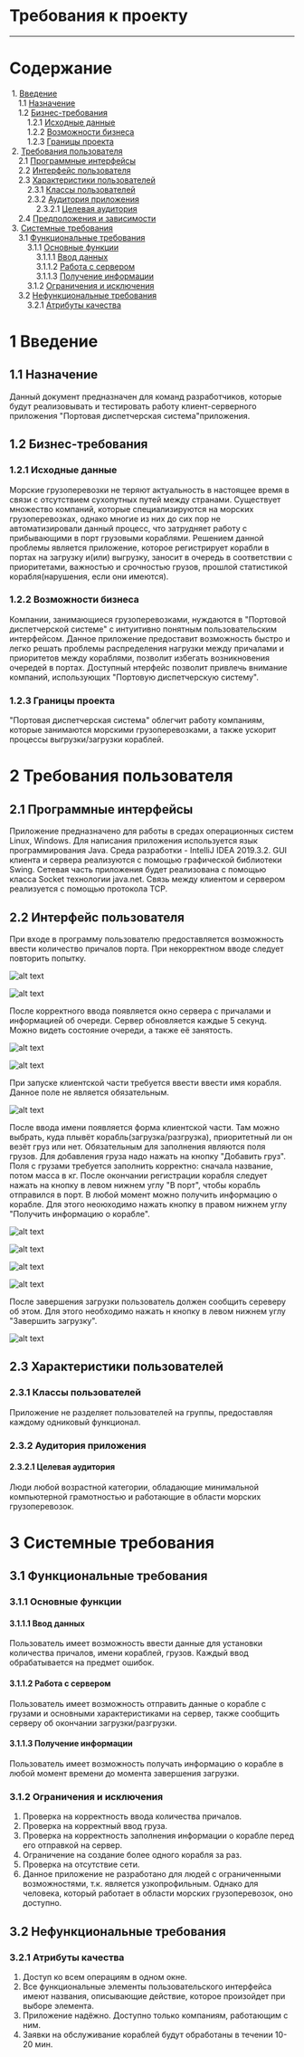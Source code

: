 # Требования к проекту
---

# Содержание
&nbsp;1. [Введение](#intro) <br/>
&nbsp;&nbsp;&nbsp;&nbsp;1.1 [Назначение](#appointment) <br/>
&nbsp;&nbsp;&nbsp;&nbsp;1.2 [Бизнес-требования](#business_requirements) <br/>
&nbsp;&nbsp;&nbsp;&nbsp;&nbsp;&nbsp;&nbsp;&nbsp;1.2.1 [Исходные данные](#initial_data) <br/>
&nbsp;&nbsp;&nbsp;&nbsp;&nbsp;&nbsp;&nbsp;&nbsp;1.2.2 [Возможности бизнеса](#business_opportunities) <br/>
&nbsp;&nbsp;&nbsp;&nbsp;&nbsp;&nbsp;&nbsp;&nbsp;1.2.3 [Границы проекта](#project_boundary) <br/>
&nbsp;2. [Требования пользователя](#user_requirements) <br/>
&nbsp;&nbsp;&nbsp;&nbsp;2.1 [Программные интерфейсы](#software_interfaces) <br/>
&nbsp;&nbsp;&nbsp;&nbsp;2.2 [Интерфейс пользователя](#user_interface) <br/>
&nbsp;&nbsp;&nbsp;&nbsp;2.3 [Характеристики пользователей](#user_specifications) <br/>
&nbsp;&nbsp;&nbsp;&nbsp;&nbsp;&nbsp;&nbsp;&nbsp;2.3.1 [Классы пользователей](#user_classes) <br/>
&nbsp;&nbsp;&nbsp;&nbsp;&nbsp;&nbsp;&nbsp;&nbsp;2.3.2 [Аудитория приложения](#application_audience) <br/>
&nbsp;&nbsp;&nbsp;&nbsp;&nbsp;&nbsp;&nbsp;&nbsp;&nbsp;&nbsp;&nbsp;&nbsp;2.3.2.1 [Целевая аудитория](#target_audience) <br/>
&nbsp;&nbsp;&nbsp;&nbsp;2.4 [Предположения и зависимости](#assumptions_and_dependencies) <br/>
&nbsp;3. [Системные требования](#system_requirements) <br/>
&nbsp;&nbsp;&nbsp;&nbsp;3.1 [Функциональные требования](#functional_requirements) <br/>
&nbsp;&nbsp;&nbsp;&nbsp;&nbsp;&nbsp;&nbsp;&nbsp;3.1.1 [Основные функции](#main_functions) <br/>
&nbsp;&nbsp;&nbsp;&nbsp;&nbsp;&nbsp;&nbsp;&nbsp;&nbsp;&nbsp;&nbsp;&nbsp;3.1.1.1 [Ввод данных](#input_data) <br/>
&nbsp;&nbsp;&nbsp;&nbsp;&nbsp;&nbsp;&nbsp;&nbsp;&nbsp;&nbsp;&nbsp;&nbsp;3.1.1.2 [Работа с сервером](#send_to_server) <br/>
&nbsp;&nbsp;&nbsp;&nbsp;&nbsp;&nbsp;&nbsp;&nbsp;&nbsp;&nbsp;&nbsp;&nbsp;3.1.1.3 [Получение информации](#get_info) <br/>
&nbsp;&nbsp;&nbsp;&nbsp;&nbsp;&nbsp;&nbsp;&nbsp;3.1.2 [Ограничения и исключения](#restrictions_and_exclusions) <br/>
&nbsp;&nbsp;&nbsp;&nbsp;3.2 [Нефункциональные требования](#non-functional_requirements) <br/>
&nbsp;&nbsp;&nbsp;&nbsp;&nbsp;&nbsp;&nbsp;&nbsp;3.2.1 [Атрибуты качества](#quality_attributes) <br/>

<a name="intro"></a>

# 1 Введение

<a name="appointment"></a>

## 1.1 Назначение
Данный документ предназначен для команд разработчиков, которые будут реализовывать и тестировать работу клиент-серверного приложения "Портовая диспетчерская система"приложения.

<a name="business_requirements"></a>

## 1.2 Бизнес-требования

<a name="initial_data"></a>

### 1.2.1 Исходные данные
Морские грузоперевозки не теряют актуальность в настоящее время в связи с отсутствием сухопутных путей между странами. Существует множество компаний, которые специализируются на морских грузоперевозках, однако многие из них до сих пор не автоматизировали данный процесс, что затрудняет работу с прибывающими в порт грузовыми кораблями. Решением данной проблемы является приложение, которое регистрирует корабли в портах на загрузку и(или) выгрузку, заносит в очередь в соответствии с приоритетами, важностью и срочностью грузов, прошлой статистикой корабля(нарушения, если они имеются).

<a name="business_opportunities"></a>

### 1.2.2 Возможности бизнеса
Компании, занимающиеся грузоперевозками, нуждаются в "Портовой диспетчерской системе" с интуитивно понятным пользовательским интерфейсом. Данное приложение предоставит возможность быстро и легко решать проблемы распределения нагрузки между причалами и приоритетов между кораблями, позволит избегать возникновения очередей в портах. Доступный нтерфейс позволит привлечь внимание компаний, использующих "Портовую диспетчерскую систему".

<a name="project_boundary"></a>

### 1.2.3 Границы проекта
"Портовая диспетчерская система" облегчит работу компаниям, которые занимаются морскими грузоперевозками, а также ускорит процессы выгрузки/загрузки кораблей.

<a name="user_requirements"></a>

# 2 Требования пользователя

<a name="software_interfaces"></a>

## 2.1 Программные интерфейсы
Приложение предназначено для работы в средах операционных систем Linux, Windows. Для написания приложения используется язык программирования Java. Среда разработки - IntelliJ IDEA 2019.3.2. GUI клиента и сервера реализуются с помощью графической библиотеки Swing. Сетевая часть приложения будет реализована с помощью класса Socket технологии java.net. Связь между клиентом и сервером реализуется с помощью протокола TCP.

<a name="user_interface"></a>

## 2.2 Интерфейс пользователя
При входе в программу пользователю предоставляется возможность ввести количество причалов порта. При некорректном вводе следует повторить попытку.

![alt text](screenshots/Screenshot_20200922_090354.png "Выбор количества причалов")

![alt text](screenshots/errorInput.png "Повторите ввод количества причалов при некорректном вводе")

После корректного ввода появляется окно сервера с причалами и информацией об очереди. Сервер обновляется каждые 5 секунд. Можно видеть состояние очереди, а также её занятость.

![alt text](screenshots/server.png "Отображение серверного окна со всеми свободными причалами")

![alt text](screenshots/serverShip.png "Отображение серверного окна с прибывшими в порт кораблями")

При запуске клиентской части требуется ввести ввести имя корабля. Данное поле не является обязательным.

![alt text](screenshots/ShipName.png "Отображение поля для ввода имени")

После ввода имени появляется форма клиентской части. Там можно выбрать, куда плывёт корабль(загрузка/разгрузка), приоритетный ли он везёт груз или нет. Обязательным для заполнения являются поля грузов. Для добавления груза надо нажать на кнопку "Добавить груз". Поля с грузами требуется заполнить корректно: сначала название, потом масса в кг. После окончании регистрации корабля следует нажать на кнопку в левом нижнем углу "В порт", чтобы корабль отправился в порт. В любой момент можно получить информацию о корабле. Для этого неоюходимо нажать кнопку в правом нижнем углу "Получить информацию о корабле".

![alt text](screenshots/cargoCorrect.png "Корректное заполнение формы")

![alt text](screenshots/cargoError.png "Ошибка при заполнении полей с грузами")

![alt text](screenshots/errorSend.png "Ошибка при отправке корабля в порт")

![alt text](screenshots/shipInformation.png "Получить информацию о корабле")

После завершения загрузки пользователь должен сообщить сереверу об этом. Для этого необходимо нажать н кнопку в левом нижнем углу "Завершить загрузку".

![alt text](screenshots/finishGetCargoes.png "Завершение загрузки")

<a name="user_specifications"></a>

## 2.3 Характеристики пользователей

<a name="user_classes"></a>

### 2.3.1 Классы пользователей

Приложение не разделяет пользователей на группы, предоставляя каждому одниковый функционал.

<a name="application_audience"></a>

### 2.3.2 Аудитория приложения

<a name="target_audience"></a>

#### 2.3.2.1 Целевая аудитория
Люди любой возрастной категории, обладающие минимальной компьютерной грамотностью и работающие в области морских грузоперевозок.

<a name="assumptions_and_dependencies"></a>

# 3 Системные требования

<a name="functional_requirements"></a>

## 3.1 Функциональные требования

<a name="main_functions"></a>

### 3.1.1 Основные функции

<a name="input_data"></a>

#### 3.1.1.1 Ввод данных
Пользователь имеет возможность ввести данные для установки количества причалов, имени кораблей, грузов. Каждый ввод обрабатывается на предмет ошибок.

<a name="send_to_server"></a>

#### 3.1.1.2 Работа с сервером
Пользователь имеет возможность отправить данные о корабле с грузами и основными характеристиками на сервер, также сообщить серверу об окончании загрузки/разгрузки.

<a name="get_info"></a>

#### 3.1.1.3 Получение информации
Пользователь имеет возможность получать информацию о корабле в любой момент времени до момента завершения загрузки.

<a name="restrictions_and_exclusions"></a>

### 3.1.2 Ограничения и исключения
1. Проверка на корректность ввода количества причалов.
2. Проверка на корректный ввод груза.
3. Проверка на корректность заполнения информации о корабле перед его отправкой на сервер.
4. Ограничение на создание более одного корабля за раз.
5. Проверка на отсутствие сети.
6. Данное приложение не разработано для людей с ограниченными возможностями, т.к. является узкопрофильным. Однако для человека, который работает в области морских грузоперевозок, оно доступно.

<a name="non-functional_requirements"></a>

## 3.2 Нефункциональные требования

<a name="quality_attributes"></a>

### 3.2.1 Атрибуты качества

1. Доступ ко всем операциям в одном окне.
2. Все функциональные элементы пользовательского интерфейса имеют названия, описывающие действие, которое произойдет при выборе элемента.
3. Приложение надёжно. Доступно только компаниям, работающим с ним.
4. Заявки на обслуживание кораблей будут обработаны в течении 10-20 мин.
